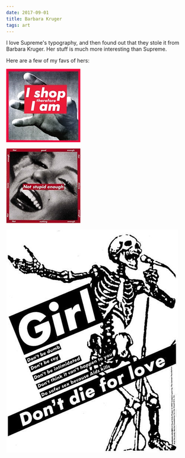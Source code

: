 ```yaml
---
date: 2017-09-01
title: Barbara Kruger
tags: art
---
```


I love Supreme's typography, and then found out that they stole it from Barbara Kruger. Her stuff is much more interesting than Supreme.

Here are a few of my favs of hers:

![krugershop](https://raw.githubusercontent.com/muneer78/muneer78.github.io/master/images/krugershop.jpeg) 

![krugerstupid](https://raw.githubusercontent.com/muneer78/muneer78.github.io/master/images/krugerstupid.jpeg) 

![krugergirl](https://raw.githubusercontent.com/muneer78/muneer78.github.io/master/images/krugergirl.jpeg) 

